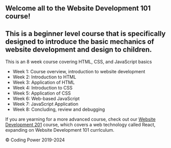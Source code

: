 Welcome all to the Website Development 101 course!
-----
This is a beginner level course that is specifically designed to introduce the basic mechanics of website development and design to children.
-----
This is an 8 week course covering HTML, CSS, and JavaScript basics

- Week 1: Course overview, introduction to website development
- Week 2: Introduction to HTML
- Week 3: Application of HTML
- Week 4: Introduction to CSS
- Week 5: Application of CSS
- Week 6: Web-based JavaScript
- Week 7: JavaScript Application
- Week 8: Concluding, review and debugging


If you are yearning for a more advanced course, check out our [Website Development 201](https://github.com/Coding-Power-101/Web-Dev-201) course, which covers a web technology called React, expanding on Website Development 101 currlculum.

© Coding Power 2019-2024